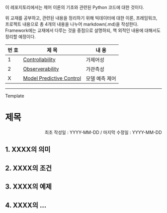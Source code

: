 이 레포지토리에서는 제어 이론의 기초와 관련된 Python 코드에 대한 것이다.



위 교재를 공부하고, 관련된 내용을 정리하기 위해 빅데이터에 대한 이론, 프레임워크, 프로젝트 내용으로 총 4개의 내용을 나누어 markdown(.md)을 작성한다. Framework에는 교재에서 다루는 것을 중점으로 설명하되, 책 외적인 내용에 대해서도 정리할 예정이다.

|번 호|제 목|내 용|
|--|--|--|
|1|[Controllability](https://github.com/seminarNotes/Control/blob/main/Controllability.md)|가제어성|
|2|[Observerability](https://github.com/seminarNotes/Control/blob/main/Observerability.md)|가관측성|
|X|[Model Predictive Control](https://github.com/seminarNotes/Control/blob/main/Model_Predictive_Control.md)|모델 예측 제어|


---
Template

# 제목

<p align="right">
최초 작성일 : YYYY-MM-DD / 마지막 수정일 : YYYY-MM-DD
</p>

## 1. XXXX의 의미
## 2. XXXX의 조건
## 3. XXXX의 예제
## 4. XXXX의 ... 


